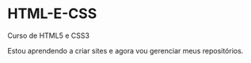 # HTML-E-CSS
 Curso de HTML5 e CSS3

Estou aprendendo a criar sites e agora vou gerenciar meus repositórios.
